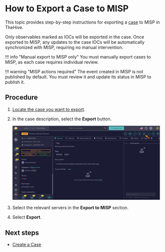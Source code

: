 # How to Export a Case to MISP

This topic provides step-by-step instructions for exporting a [case](../cases/about-cases.md) to MISP in TheHive.

Only observables marked as IOCs will be exported in the case. Once exported to MISP, any updates to the case IOCs will be automatically synchronized with MISP, requiring no manual intervention.

!!! info "Manual export to MISP only"
    You must manually export cases to MISP, as each case requires individual review.

!!! warning "MISP actions required"
    The event created in MISP is not published by default. You must review it and update its status in MISP to publish it.

## Procedure

1. [Locate the case you want to export](../cases/search-for-cases/find-a-case.md).

2. In the case description, select the **Export** button.

    ![Export a case](/thehive/images/user-guides/analyst-corner/cases/export-a-case.png)

3. Select the relevant servers in the **Export to MISP** section.

4. Select **Export**.

## Next steps

* [Create a Case](create-a-new-case.md)